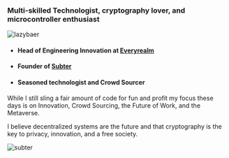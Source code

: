 ### Multi-skilled Technologist, cryptography lover, and microcontroller enthusiast
![lazybaer](https://s.gravatar.com/avatar/e68a8dbaf1555f955d36a12a5fd21523?s=200)

- #### Head of Engineering Innovation at [Everyrealm](https://www.everyrealm.com)
- #### Founder of [Subter](https://www.subter.io)
- #### Seasoned technologist and Crowd Sourcer

While I still sling a fair amount of code for fun and profit my focus these days is on Innovation, Crowd Sourcing, the Future of Work, and the Metaverse. 

I believe decentralized systems are the future and that cryptography is the key to privacy, innovation, and a free society.


![subter](https://user-images.githubusercontent.com/1504607/156224467-5c830bfb-1cc9-4065-92a2-517b40656714.png)

<!--
**cwdcwd/cwdcwd** is a ✨ _special_ ✨ repository because its `README.md` (this file) appears on your GitHub profile.

Here are some ideas to get you started:

- 🔭 I’m currently working on ...
- 🌱 I’m currently learning ...
- 👯 I’m looking to collaborate on ...
- 🤔 I’m looking for help with ...
- 💬 Ask me about ...
- 📫 How to reach me: ...
- 😄 Pronouns: ...
- ⚡ Fun fact: ...
-->
